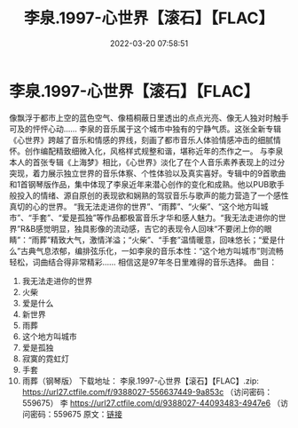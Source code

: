 ﻿---
title: 李泉.1997-心世界【滚石】【FLAC】
date: 2022-03-20 07:58:51
categories: APE、FLAC、MP3
tags: 华语中文
---
# 李泉.1997-心世界【滚石】【FLAC】

像飘浮于都市上空的蓝色空气、像梧桐蔽日里透出的点点光亮、像无人独对时触手可及的怦怦心动……
李泉的音乐属于这个城市中独有的宁静气质。这张全新专辑《心世界》跨越了音乐和情感的界线，刻画了都市音乐人体验情感冲击的细腻情怀。创作编配精致细微入化，风格样式规整和谐，堪称近年的杰作之一。
与李泉本人的首张专辑《上海梦》相比，《心世界》淡化了在个人音乐素养表现上的过分突现，着力展示独立世界的音乐体察、个性体验以及真实喜好。专辑中的9首歌曲和1首钢琴版作品，集中体现了李泉近年来潜心创作的变化和成熟。他以PUB歌手般投入的情绪、源自原创的表现欲和娴熟的驾驭音乐与歌声的能力营造了一个感性真切的心的世界。
“我无法走进你的世界”、“雨葬”、“火柴”、“这个地方叫城市”、“手套”、“爱是孤独”等作品都极富音乐才华和感人魅力。“我无法走进你的世界”R&B感觉明显，独具影像的流动感，吉它的表现令人回味“不要闭上你的眼睛”：“雨葬”精致大气，激情洋溢；“火柴”、“手套”温情暖意，回味悠长；“爱是什么”古典气息浓郁，编排弦乐化，一如李泉的音乐本性：“这个地方叫城市”则流畅轻松，词曲结合得非常精彩……
相信这是97年冬日里难得的音乐选择。
曲目：
01. 我无法走进你的世界
02. 火柴
03. 爱是什么
04. 新世界
05. 雨葬
06. 这个地方叫城市
07. 爱是孤独
08. 寂寞的霓虹灯
09. 手套
10. 雨葬（钢琴版）
下载地址：
李泉.1997-心世界【滚石】【FLAC】.zip: https://url27.ctfile.com/f/9388027-556637449-9a853c
（访问密码：559675）
李
https://url27.ctfile.com/d/9388027-44093483-4947e6
（访问密码：559675
原文：[链接](https://blog.sina.com.cn/s/blog_1647c7e7601030wac.html)
